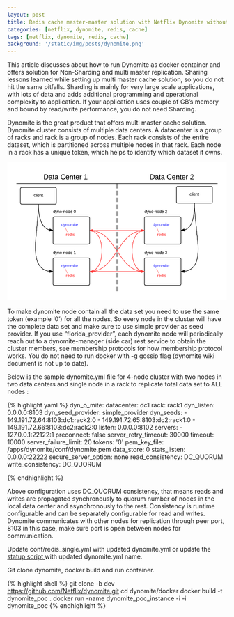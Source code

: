 ```yaml
---
layout: post
title: Redis cache master-master solution with Netflix Dynomite without Sharding
categories: [netflix, dynomite, redis, cache]
tags: [netflix, dynomite, redis, cache]
background: '/static/img/posts/dynomite.png'
---
```


<p> This article discusses about how to run Dynomite as docker container and offers solution for Non-Sharding and multi master replication. Sharing lessons learned while setting up multi master cache solution, so you do not hit the same pitfalls. Sharding is mainly for very large scale applications, with lots of data and adds additional programming and operational complexity to application. If your application uses couple of GB’s memory and bound by read/write performance, you do not need Sharding. </p>

<p>Dynomite is the great product that offers multi master cache solution. Dynomite cluster consists of multiple data centers. A datacenter is a group of racks and rack is a group of nodes. Each rack consists of the entire dataset, which is partitioned across multiple nodes in that rack. Each node in a rack has a unique token, which helps to identify which dataset it owns.</p>

<img src="https://raw.githubusercontent.com/kranthik2/mrkulli/master/static/img/_posts/dynomite-architecture.png"/>
                      
<p>To make dynomite node contain all the data set you need to use the same token (example ‘0’) for all the nodes, So every node in the cluster will have the complete data set and make sure to use simple provider as seed provider. If you use “florida_provider”, each dynomite node will periodically reach out to a dynomite-manager (side car) rest service to obtain the cluster members, see membership protocols for how membership protocol works. You do not need to run docker with -g gossip flag (dynomite wiki document is not up to date). </p>

<p>
Below is the sample dynomite.yml file for 4-node cluster with two nodes in two data centers and single node in a rack to replicate total data set to ALL nodes : </p>

{% highlight yaml %}
dyn_o_mite:
  datacenter: dc1
  rack: rack1
  dyn_listen: 0.0.0.0:8103
  dyn_seed_provider: simple_provider
  dyn_seeds:
    - 149.191.72.64:8103:dc1:rack2:0
    - 149.191.72.65:8103:dc2:rack1:0
    - 149.191.72.66:8103:dc2:rack2:0
  listen: 0.0.0.0:8102
  servers:
    - 127.0.0.1:22122:1
  preconnect: false
  server_retry_timeout: 30000
  timeout: 10000
  server_failure_limit: 20
  tokens: '0'
  pem_key_file: /apps/dynomite/conf/dynomite.pem
  data_store: 0
  stats_listen: 0.0.0.0:22222
  secure_server_option: none
  read_consistency: DC_QUORUM
  write_consistency: DC_QUORUM
  
{% endhighlight %}

<p>
Above configuration uses DC_QUORUM consistency, that means reads and writes are propagated synchronously to quorum number of nodes in the local data center and asynchronously to the rest. Consistency is runtime configurable and can be separately configurable for read and writes. Dynomite communicates with other nodes for replication through peer port, 8103 in this case, make sure port is open between nodes for communication.
</p>

<p>
Update conf/redis_single.yml with updated dynomite.yml or update the <a href="https://github.com/Netflix/dynomite/blob/dev/docker/scripts/startup.sh">statup script </a>  with updated dynomite.yml name. </p>

</p>
Git clone dynomite, docker build and run container. </p>

{% highlight shell %}
git clone -b dev https://github.com/Netflix/dynomite.git
cd dynomite/docker
docker build -t dynomite_poc .
docker run -name dynomite_poc_instance -i -i dynomite_poc
{% endhighlight %}
